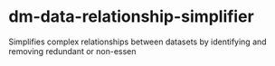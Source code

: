 # dm-data-relationship-simplifier
Simplifies complex relationships between datasets by identifying and removing redundant or non-essen
